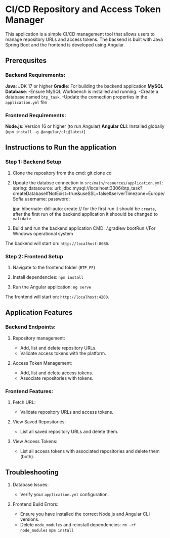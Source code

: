 # CI/CD Repository and Access Token Manager
This application is a simple CI/CD management tool that allows users to manage repository URLs and access tokens. The backend is built with Java Spring Boot and the frontend is developed using Angular.

## Prerequsites
### Backend Requirements:
**Java**: JDK 17 or higher
**Gradle**: For building the backend application
**MySQL Database**:
  -Ensure MySQL Workbench is installed and running.
  -Create a database named `btp_task`.
  -Update the connection properties in the `application.yml` file

### Frontend Requirements:
**Node.js**: Version 16 or higher (to run Angular)
**Angular CLI**: Installed globally (`npm install -g @angular/cli@latest`)

## Instructions to Run the application

### Step 1: Backend Setup
1. Clone the repository from the cmd:
git clone <repository-url>
cd <repository-folder>

2. Update the databse connection in `src/main/resources/application.yml`:
   spring:
     datasource:
        url: jdbc:mysql://localhost:3306/btp_task?createDatabaseIfNotExist=true&useSSL=false&serverTimezone=Europe/Sofia
        username: <your-username>
        password: <your-password>

     jpa:
        hibernate:
          ddl-auto: create     // for the first run it should be `create`, after the first run of the backend application it shoould be changed to `validate`

3. Build and run the backend application
   CMD:
   .\gradlew bootRun   //For Windows operational system

The backend will start on: `http://localhost:8080`.


### Step 2: Frontend Setup
1. Navigate to the frontend folder (`BTP_FE`)

2. Install dependencies:
   `npm install`

3. Run the Angular application:
   `ng serve`

The frontend will start on: `http://localhost:4200`.

## Application Features
### Backend Endpoints:
1. Repository management:
   - Add, list and delete repository URLs.
   - Validate access tokens with the platform.

2. Access Token Management:
   - Add, list and delete access tokens.
   - Associate repositories with tokens.

### Frontend Features:
1. Fetch URL:
   - Validate repository URLs and access tokens.

2. View Saved Repositories:
   - List all saved repository URLs and delete them.

3. View Access Tokens:
   - List all access tokens with associated repositories and delete them (both).


## Troubleshooting
1. Database Issues:
   - Verify your `application.yml` configuration.
  
2. Frontend Build Errors:
   - Ensure you have installed  the correct Node.js and Angular CLI versions.
   - Delete `node_modules` and reinstall dependencies:
      `rm -rf node_modules`
      `npm install`
